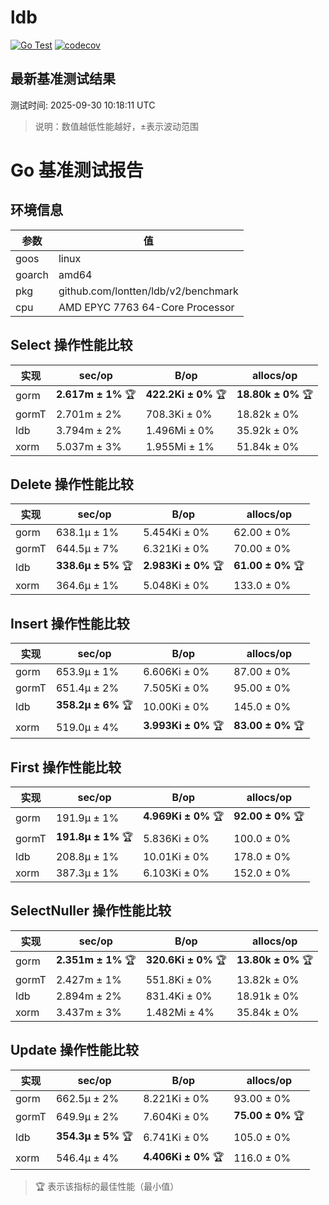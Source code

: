 # ldb

[![Go Test](https://github.com/lontten/ldb/actions/workflows/test.yml/badge.svg?branch=main)](https://github.com/lontten/ldb/actions/workflows/test.yml)
[![codecov](https://codecov.io/gh/lontten/ldb/branch/ctt/graph/badge.svg)](https://codecov.io/gh/lontten/ldb)

<!-- BENCHMARK_RESULTS_START -->
## 最新基准测试结果

测试时间: 2025-09-30 10:18:11 UTC

> 说明：数值越低性能越好，±表示波动范围

# Go 基准测试报告

## 环境信息

| 参数 | 值 |
|------|----|
| goos | linux |
| goarch | amd64 |
| pkg | github.com/lontten/ldb/v2/benchmark |
| cpu | AMD EPYC 7763 64-Core Processor |

## Select 操作性能比较

| 实现 | sec/op | B/op | allocs/op |
|------|--------|------|-----------|
| gorm | **2.617m ± 1%** 🏆 | **422.2Ki ± 0%** 🏆 | **18.80k ± 0%** 🏆 |
| gormT | 2.701m ± 2% | 708.3Ki ± 0% | 18.82k ± 0% |
| ldb | 3.794m ± 2% | 1.496Mi ± 0% | 35.92k ± 0% |
| xorm | 5.037m ± 3% | 1.955Mi ± 1% | 51.84k ± 0% |

## Delete 操作性能比较

| 实现 | sec/op | B/op | allocs/op |
|------|--------|------|-----------|
| gorm | 638.1µ ± 1% | 5.454Ki ± 0% | 62.00 ± 0% |
| gormT | 644.5µ ± 7% | 6.321Ki ± 0% | 70.00 ± 0% |
| ldb | **338.6µ ± 5%** 🏆 | **2.983Ki ± 0%** 🏆 | **61.00 ± 0%** 🏆 |
| xorm | 364.6µ ± 1% | 5.048Ki ± 0% | 133.0 ± 0% |

## Insert 操作性能比较

| 实现 | sec/op | B/op | allocs/op |
|------|--------|------|-----------|
| gorm | 653.9µ ± 1% | 6.606Ki ± 0% | 87.00 ± 0% |
| gormT | 651.4µ ± 2% | 7.505Ki ± 0% | 95.00 ± 0% |
| ldb | **358.2µ ± 6%** 🏆 | 10.00Ki ± 0% | 145.0 ± 0% |
| xorm | 519.0µ ± 4% | **3.993Ki ± 0%** 🏆 | **83.00 ± 0%** 🏆 |

## First 操作性能比较

| 实现 | sec/op | B/op | allocs/op |
|------|--------|------|-----------|
| gorm | 191.9µ ± 1% | **4.969Ki ± 0%** 🏆 | **92.00 ± 0%** 🏆 |
| gormT | **191.8µ ± 1%** 🏆 | 5.836Ki ± 0% | 100.0 ± 0% |
| ldb | 208.8µ ± 1% | 10.01Ki ± 0% | 178.0 ± 0% |
| xorm | 387.3µ ± 1% | 6.103Ki ± 0% | 152.0 ± 0% |

## SelectNuller 操作性能比较

| 实现 | sec/op | B/op | allocs/op |
|------|--------|------|-----------|
| gorm | **2.351m ± 1%** 🏆 | **320.6Ki ± 0%** 🏆 | **13.80k ± 0%** 🏆 |
| gormT | 2.427m ± 1% | 551.8Ki ± 0% | 13.82k ± 0% |
| ldb | 2.894m ± 2% | 831.4Ki ± 0% | 18.91k ± 0% |
| xorm | 3.437m ± 3% | 1.482Mi ± 4% | 35.84k ± 0% |

## Update 操作性能比较

| 实现 | sec/op | B/op | allocs/op |
|------|--------|------|-----------|
| gorm | 662.5µ ± 2% | 8.221Ki ± 0% | 93.00 ± 0% |
| gormT | 649.9µ ± 2% | 7.604Ki ± 0% | **75.00 ± 0%** 🏆 |
| ldb | **354.3µ ± 5%** 🏆 | 6.741Ki ± 0% | 105.0 ± 0% |
| xorm | 546.4µ ± 4% | **4.406Ki ± 0%** 🏆 | 116.0 ± 0% |

> 🏆 表示该指标的最佳性能（最小值）
<!-- BENCHMARK_RESULTS_END -->

